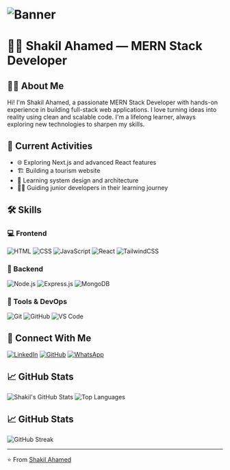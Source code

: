 # ![Banner](https://your-banner-image-link.com)

# 👨‍💻 Shakil Ahamed — MERN Stack Developer

## 🧑‍💼 About Me
Hi! I'm Shakil Ahamed, a passionate MERN Stack Developer with hands-on experience in building full-stack web applications. I love turning ideas into reality using clean and scalable code. I'm a lifelong learner, always exploring new technologies to sharpen my skills.

## 🚀 Current Activities
- 🌐 Exploring Next.js and advanced React features
- 🏗️ Building a tourism website
- 📘 Learning system design and architecture
- 🧑‍🏫 Guiding junior developers in their learning journey

## 🛠️ Skills
### 💻 Frontend
![HTML](https://img.shields.io/badge/-HTML5-E34F26?style=flat-square&logo=html5&logoColor=white)
![CSS](https://img.shields.io/badge/-CSS3-1572B6?style=flat-square&logo=css3)
![JavaScript](https://img.shields.io/badge/-JavaScript-F7DF1E?style=flat-square&logo=javascript&logoColor=black)
![React](https://img.shields.io/badge/-React-61DAFB?style=flat-square&logo=react)
![TailwindCSS](https://img.shields.io/badge/-TailwindCSS-38B2AC?style=flat-square&logo=tailwind-css)

### 🧰 Backend
![Node.js](https://img.shields.io/badge/-Node.js-339933?style=flat-square&logo=node.js&logoColor=white)
![Express.js](https://img.shields.io/badge/-Express.js-000000?style=flat-square&logo=express&logoColor=white)
![MongoDB](https://img.shields.io/badge/-MongoDB-47A248?style=flat-square&logo=mongodb&logoColor=white)

### 🔧 Tools & DevOps
![Git](https://img.shields.io/badge/-Git-F05032?style=flat-square&logo=git&logoColor=white)
![GitHub](https://img.shields.io/badge/-GitHub-181717?style=flat-square&logo=github)
![VS Code](https://img.shields.io/badge/-VS%20Code-007ACC?style=flat-square&logo=visual-studio-code)

## 🔗 Connect With Me
[![LinkedIn](https://img.shields.io/badge/-LinkedIn-0A66C2?style=flat-square&logo=linkedin&logoColor=white)](https://www.linkedin.com/in/shakil-dev/)
[![GitHub](https://img.shields.io/badge/-GitHub-181717?style=flat-square&logo=github)](https://github.com/shakilahamed07)
[![WhatsApp](https://img.shields.io/badge/-WhatsApp-25D366?style=flat-square&logo=whatsapp&logoColor=white)](https://wa.me/8801760000000)

## 📈 GitHub Stats
![Shakil's GitHub Stats](https://github-readme-stats.vercel.app/api?username=shakilahamed07&show_icons=true&theme=radical)
![Top Languages](https://github-readme-stats.vercel.app/api/top-langs/?username=shakilahamed07&layout=compact&theme=radical)
## 📈 GitHub Stats
![GitHub Streak](https://github-readme-streak-stats.herokuapp.com?user=shakilahamed07&theme=radical)

---
⭐️ From [Shakil Ahamed](https://github.com/shakilahamed07)
